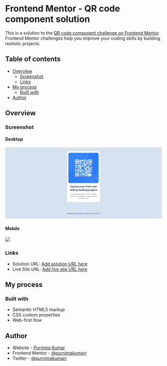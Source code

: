 # Frontend Mentor - QR code component solution

This is a solution to the [QR code component challenge on Frontend Mentor](https://www.frontendmentor.io/challenges/qr-code-component-iux_sIO_H). Frontend Mentor challenges help you improve your coding skills by building realistic projects.

## Table of contents

- [Overview](#overview)
  - [Screenshot](#screenshot)
  - [Links](#links)
- [My process](#my-process)
  - [Built with](#built-with)
- [Author](#author)

## Overview

### Screenshot

#### Desktop

![](./images/screenshot-qr-code-desktop.png)

#### Mobile

![](./images/screenshot-qr-code-mobile.png)

### Links

- Solution URL: [Add solution URL here](https://github.com/purnimakumarr/frontendmentor/tree/main/qr-code-component)
- Live Site URL: [Add live site URL here](https://purnimakumarr.github.io/frontendmentor/qr-code-component/)

## My process

### Built with

- Semantic HTML5 markup
- CSS custom properties
- Web-first flow

## Author

- Website - [Purnima Kumar](https://purnimakumarr.github.io/)
- Frontend Mentor - [@purnimakumarr](https://www.frontendmentor.io/profile/purnimakumarr)
- Twitter - [@purnimakumarr](https://www.twitter.com/purnimakumarr)
